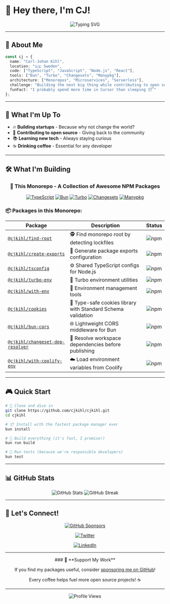 # 👋 Hey there, I'm CJ! 

<div align="center">
  <img src="https://readme-typing-svg.herokuapp.com?font=Fira+Code&weight=500&size=28&pause=1000&color=00D4AA&center=true&vCenter=true&width=435&lines=Developer+from+Sweden+%F0%9F%87%B8%F0%9F%87%AA;Open+Source+Enthusiast+%F0%9F%92%BB;Startup+Builder+%F0%9F%9A%80;TypeScript+Lover+%F0%9F%92%9C" alt="Typing SVG" />
</div>

---

## 🚀 About Me

```typescript
const cj = {
  name: "Carl-Johan Kihl",
  location: "🇸🇪 Sweden",
  code: ["TypeScript", "JavaScript", "Node.js", "React"],
  tools: ["Bun", "Turbo", "Changesets", "Manypkg"],
  architecture: ["Monorepos", "Microservices", "Serverless"],
  challenge: "Building the next big thing while contributing to open source!",
  funFact: "I probably spend more time in Cursor than sleeping 😴"
};
```

---

## 🎯 What I'm Up To

- 🔥 **Building startups** - Because why not change the world?
- 🌟 **Contributing to open source** - Giving back to the community
- 📚 **Learning new tech** - Always staying curious
- ☕ **Drinking coffee** - Essential for any developer

---

## 🛠️ What I'm Building

<div align="center">
  
  ### 🎯 **This Monorepo** - A Collection of Awesome NPM Packages
  
  [![TypeScript](https://img.shields.io/badge/TypeScript-007ACC?style=for-the-badge&logo=typescript&logoColor=white)](https://www.typescriptlang.org/)
  [![Bun](https://img.shields.io/badge/Bun-000000?style=for-the-badge&logo=bun&logoColor=white)](https://bun.sh/)
  [![Turbo](https://img.shields.io/badge/Turbo-5C17E3?style=for-the-badge&logo=turbo&logoColor=white)](https://turbo.build/)
  [![Changesets](https://img.shields.io/badge/Changesets-000000?style=for-the-badge&logo=changesets&logoColor=white)](https://github.com/changesets/changesets)
  [![Manypkg](https://img.shields.io/badge/Manypkg-000000?style=for-the-badge&logo=manypkg&logoColor=white)](https://github.com/Thinkmill/manypkg)

</div>

### 📦 **Packages in this Monorepo:**

| Package | Description | Status |
|---------|-------------|--------|
| [`@cjkihl/find-root`](./packages/find-root) | 🕵️ Find monorepo root by detecting lockfiles | ![npm](https://img.shields.io/npm/v/@cjkihl/find-root?style=flat-square) |
| [`@cjkihl/create-exports`](./packages/create-exports) | 🎨 Generate package exports configuration | ![npm](https://img.shields.io/npm/v/@cjkihl/create-exports?style=flat-square) |
| [`@cjkihl/tsconfig`](./packages/tsconfig) | ⚙️ Shared TypeScript configs for Node.js | ![npm](https://img.shields.io/npm/v/@cjkihl/tsconfig?style=flat-square) |
| [`@cjkihl/turbo-env`](./packages/turbo-env) | 🚀 Turbo environment utilities | ![npm](https://img.shields.io/npm/v/@cjkihl/turbo-env?style=flat-square) |
| [`@cjkihl/with-env`](./packages/with-env) | 🔧 Environment management tools | ![npm](https://img.shields.io/npm/v/@cjkihl/with-env?style=flat-square) |
| [`@cjkihl/cookies`](./packages/cookies) | 🍪 Type-safe cookies library with Standard Schema validation | ![npm](https://img.shields.io/npm/v/@cjkihl/cookies?style=flat-square) |
| [`@cjkihl/bun-cors`](./packages/bun-cors) | 🌐 Lightweight CORS middleware for Bun | ![npm](https://img.shields.io/npm/v/@cjkihl/bun-cors?style=flat-square) |
| [`@cjkihl/changeset-dep-resolver`](./packages/changeset-dep-resolver) | 🔗 Resolve workspace dependencies before publishing | ![npm](https://img.shields.io/npm/v/@cjkihl/changeset-dep-resolver?style=flat-square) |
| [`@cjkihl/with-coolify-env`](./packages/with-coolify-env) | ☁️ Load environment variables from Coolify | ![npm](https://img.shields.io/npm/v/@cjkihl/with-coolify-env?style=flat-square) |

---

## 🎮 Quick Start

```bash
# 🚀 Clone and dive in
git clone https://github.com/cjkihl/cjkihl.git
cd cjkihl

# 📦 Install with the fastest package manager ever
bun install

# 🔨 Build everything (it's fast, I promise!)
bun run build

# 🧪 Run tests (because we're responsible developers)
bun test
```

---

## 📊 GitHub Stats

<div align="center">
  <img src="https://github-readme-stats.vercel.app/api?username=cjkihl&show_icons=true&theme=radical&hide_border=true&bg_color=0D1117&title_color=00D4AA&icon_color=00D4AA&text_color=FFFFFF" alt="GitHub Stats" />
  
  <img src="https://github-readme-streak-stats.herokuapp.com/?user=cjkihl&theme=radical&hide_border=true&background=0D1117&stroke=00D4AA&ring=00D4AA&fire=00D4AA&currStreakNum=FFFFFF&currStreakLabel=00D4AA&sideNums=FFFFFF&sideLabels=00D4AA&dates=FFFFFF" alt="GitHub Streak" />
</div>

---

## 🤝 Let's Connect!

<div align="center">
  
  [![GitHub Sponsors](https://img.shields.io/badge/GitHub%20Sponsors-%23EA4AAA?style=for-the-badge&logo=github-sponsors&logoColor=white)](https://github.com/sponsors/cjkihl)
  
  [![Twitter](https://img.shields.io/badge/Twitter-%231DA1F2?style=for-the-badge&logo=twitter&logoColor=white)](https://x.com/cjkihl)
  
  [![LinkedIn](https://img.shields.io/badge/LinkedIn-%230077B5?style=for-the-badge&logo=linkedin&logoColor=white)](https://linkedin.com/in/cjkihl)
  
</div>

---

<div align="center">
  ### 🎯 **Support My Work**
  
  If you find my packages useful, consider [sponsoring me on GitHub](https://github.com/sponsors/cjkihl)! 
  
  Every coffee helps fuel more open source projects! ☕
  
  ---

  ![Profile Views](https://komarev.com/ghpvc/?username=cjkihl&color=00D4AA&style=flat-square)
</div>
